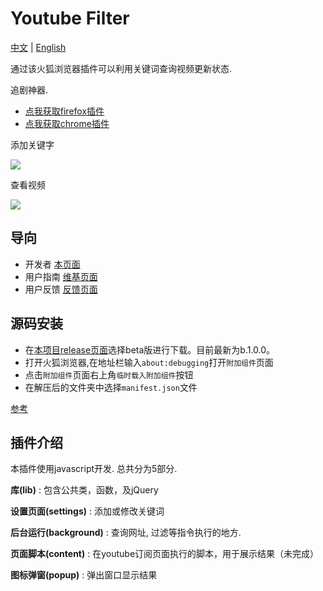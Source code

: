 # Youtube Filter
[中文](https://github.com/c4rO-0/YouTube-Filter/blob/master/README.md) | [English](https://github.com/c4rO-0/YouTube-Filter/blob/master/README_en.md)

通过该火狐浏览器插件可以利用关键词查询视频更新状态. 

追剧神器.
- [点我获取firefox插件](https://addons.mozilla.org/zh-CN/firefox/addon/youtube-filter-c4r/)
- [点我获取chrome插件](https://chrome.google.com/webstore/detail/youtube-filter%E8%BF%BD%E5%89%A7%E7%A5%9E%E5%99%A8/hocfflahacbjoffoonnglbfamlckaeaj?hl=en)

添加关键字

![](https://media.giphy.com/media/3ohs4dmQK9B9GCnNFC/giphy.gif)

查看视频

![](https://media.giphy.com/media/l4pTdjCrc7h0OxFPG/giphy.gif)

## 导向

- 开发者 [本页面](https://github.com/c4rO-0/YouTube-Filter)
- 用户指南 [维基页面](https://github.com/c4rO-0/YouTube-Filter/wiki/%E4%B8%BB%E9%A1%B5) 
- 用户反馈 [反馈页面](https://github.com/c4rO-0/YouTube-Filter/issues)

## 源码安装
- 在[本项目release页面](https://github.com/c4rO-0/YouTube-Filter/releases)选择beta版进行下载。目前最新为b.1.0.0。
- 打开火狐浏览器,在地址栏输入`about:debugging`打开`附加组件`页面
- 点击`附加组件`页面右上角`临时载入附加组件`按钮
- 在解压后的文件夹中选择`manifest.json`文件

[参考](https://youtu.be/cer9EUKegG4)

## 插件介绍
本插件使用javascript开发. 总共分为5部分.

**库(lib)** : 包含公共类，函数，及jQuery

**设置页面(settings)** : 添加或修改关键词

**后台运行(background)** : 查询网址, 过滤等指令执行的地方.

**页面脚本(content)** : 在youtube订阅页面执行的脚本，用于展示结果（未完成）

**图标弹窗(popup)** : 弹出窗口显示结果


